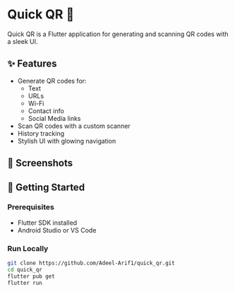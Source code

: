 # Quick QR 🚀

Quick QR is a Flutter application for generating and scanning QR codes with a sleek UI.

## ✨ Features
- Generate QR codes for:
  - Text
  - URLs
  - Wi-Fi
  - Contact info
  - Social Media links
- Scan QR codes with a custom scanner
- History tracking
- Stylish UI with glowing navigation

## 📱 Screenshots

## 🚀 Getting Started

### Prerequisites
- Flutter SDK installed
- Android Studio or VS Code

### Run Locally
```bash
git clone https://github.com/Adeel-Arif1/quick_qr.git
cd quick_qr
flutter pub get
flutter run

